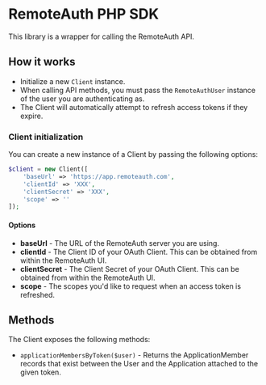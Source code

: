 # RemoteAuth PHP SDK

This library is a wrapper for calling the RemoteAuth API.

## How it works

* Initialize a new `Client` instance.
* When calling API methods, you must pass the `RemoteAuthUser` instance of the user you are authenticating as.
* The Client will automatically attempt to refresh access tokens if they expire.

### Client initialization

You can create a new instance of a Client by passing the following options:

```php
$client = new Client([
    'baseUrl' => 'https://app.remoteauth.com',
    'clientId' => 'XXX',
    'clientSecret' => 'XXX',
    'scope' => ''
]);
```

#### Options

* **baseUrl** - The URL of the RemoteAuth server you are using.
* **clientId** - The Client ID of your OAuth Client. This can be obtained from within the RemoteAuth UI.
* **clientSecret** - The Client Secret of your OAuth Client. This can be obtained from within the RemoteAuth UI.
* **scope** - The scopes you'd like to request when an access token is refreshed.

## Methods

The Client exposes the following methods:

* `applicationMembersByToken($user)` - Returns the ApplicationMember records that exist between the User and the Application attached to the given token.

